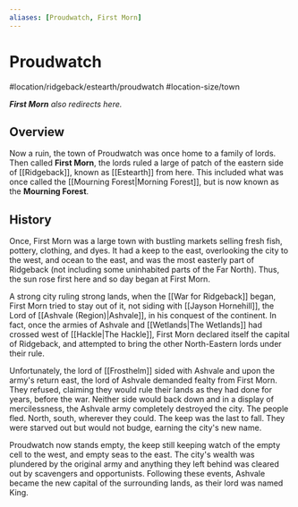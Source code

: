```yaml
---
aliases: [Proudwatch, First Morn]
---
```


# Proudwatch
#location/ridgeback/estearth/proudwatch #location-size/town

***First Morn** also redirects here.*

## Overview
Now a ruin, the town of Proudwatch was once home to a family of lords. Then called **First Morn**, the lords ruled a large of patch of the eastern side of [[Ridgeback]], known as [[Estearth]] from here. This included what was once called the [[Mourning Forest|Morning Forest]], but is now known as the **Mourning Forest**.

## History
Once, First Morn was a large town with bustling markets selling fresh fish, pottery, clothing, and dyes. It had a keep to the east, overlooking the city to the west, and ocean to the east, and was the most easterly part of Ridgeback (not including some uninhabited parts of the Far North). Thus, the sun rose first here and so day began at First Morn.

A strong city ruling strong lands, when the [[War for Ridgeback]] began, First Morn tried to stay out of it, not siding with [[Jayson Hornehill]], the Lord of [[Ashvale (Region)|Ashvale]], in his conquest of the continent. In fact, once the armies of Ashvale and [[Wetlands|The Wetlands]] had crossed west of [[Hackle|The Hackle]], First Morn declared itself the capital of Ridgeback, and attempted to bring the other North-Eastern lords under their rule.

Unfortunately, the lord of [[Frosthelm]] sided with Ashvale and upon the army's return east, the lord of Ashvale demanded fealty from First Morn. They refused, claiming they would rule their lands as they had done for years, before the war. Neither side would back down and in a display of mercilessness, the Ashvale army completely destroyed the city. The people fled. North, south, wherever they could. The keep was the last to fall. They were starved out but would not budge, earning the city's new name.

Proudwatch now stands empty, the keep still keeping watch of the empty cell to the west, and empty seas to the east. The city's wealth was plundered by the original army and anything they left behind was cleared out by scavengers and opportunists. Following these events, Ashvale became the new capital of the surrounding lands, as their lord was named King.